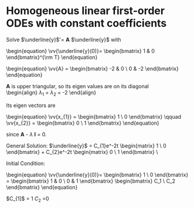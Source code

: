 # Homogeneous linear first-order ODEs with constant coefficients
Solve $\underline{y}$'= **A** $\underline{y}$ with 

\begin{equation}
\vv{\underline{y}(0)}= 
\begin{bmatrix} 1 & 0 \end{bmatrix}^{\rm T} 
\end{equation}

\begin{equation}
\vv{A} = \begin{bmatrix} -2 & 0  \\ 0 & -2  \end{bmatrix} 
\end{equation}


**A** is upper triangular, so its eigen values are on its diagonal \
    \begin{align} $\lambda_{1}$ = $\lambda_{2}$ = -2 \end{align}

Its eigen vectors are 

\begin{equation}
\vv{x_{1}} = \begin{bmatrix} 1 \\ 0  \end{bmatrix} \qquad
\vv{x_{2}} = \begin{bmatrix} 0  \\  1  \end{bmatrix}
\end{equation}

since **A** - $\lambda$ **I** = 0. 

General Solution: 
$\underline{y}$ = C_{1}e^-2t \begin{matrix} 1 \\ 0  \end{bmatrix} + C_{2}e^-2t \begin{matrix} 0 \\ 1  \end{bmatrix} \

Initial Condition: 

\begin{equation}
\vv{\underline{y}(0)}= 
\begin{bmatrix} 1 \ 0 \end{bmatrix} =  \begin{bmatrix} 1 & 0 \ 0 & 1 \end{bmatrix} \begin{bmatrix} C_1 \ C_2 \end{bmatrix}
\end{equation}

$C_{1]$ = 1  $C_{2}$ =0
